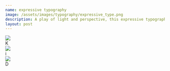 ```yaml
---
name: expressive typography
image: /assets/images/typography/expressive_type.png
description: A play of light and perspective, this expressive typography is formed through a phone’s back camera reflection. 
layout: post
---
```

<div class="grid grid-cols-3 gap-5">
    <div class="col-span-1 overflow-hidden flex flex-col">
        <img class="w-full h-full object-cover" src="{{site.baseurl}}assets/images/typography/experimentall_typee-25.png" />
        <div class="w-full text-[64px] text-white text-center mt-4">
            K
        </div>
    </div>
    <div class="col-span-1 overflow-hidden flex flex-col">
        <img class="w-full h-full object-cover" src="{{site.baseurl}}assets/images/typography/experimentall_typee-26.png" />
        <div class="w-full text-[64px] text-white text-center mt-4">
            i
        </div>
    </div>
    <div class="col-span-1 overflow-hidden flex flex-col">
        <img class="w-full h-full object-cover" src="{{site.baseurl}}assets/images/typography/experimentall_typee-24.png" />
        <div class="w-full text-[64px] text-white text-center mt-4">
            D
        </div>
    </div>
</div>